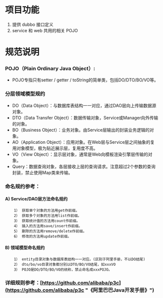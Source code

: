 # 项目功能

1. 提供 dubbo 接口定义
2. service 和 web 共用的相关 POJO

# 规范说明

### POJO（Plain Ordinary Java Object）:
  - POJO专指只有setter / getter / toString的简单类，包括DO/DTO/BO/VO等。

### 分层领域模型规约
  - DO（Data Object）：与数据库表结构一一对应，通过DAO层向上传输数据源对象。
  - DTO（Data Transfer Object）：数据传输对象，Service或Manager向外传输的对象。
  - BO（Business Object）：业务对象。由Service层输出的封装业务逻辑的对象。
  - AO（Application Object）：应用对象。在Web层与Service层之间抽象的复用对象模型，极为贴近展示层，复用度不高。
  - VO（View Object）：显示层对象，通常是Web向模板渲染引擎层传输的对象。
  - Query：数据查询对象，各层接收上层的查询请求。注意超过2个参数的查询封装，禁止使用Map类来传输。

### 命名规约参考：
#### A) Service/DAO层方法命名规约
        1） 获取单个对象的方法用get作前缀。
        2） 获取多个对象的方法用list作前缀。
        3） 获取统计值的方法用count作前缀。
        4） 插入的方法用save/insert作前缀。
        5） 删除的方法用remove/delete作前缀。
        6） 修改的方法用update作前缀。
#### B) 领域模型命名规约
        1） entity目录对象与数据库表结构一一对应。(区别于阿里手册，不以DO结尾)
        2） dto/bo/vo目录对象都分别以DTO/BO/VO结尾，如xxxVO
        3） POJO是DO/DTO/BO/VO的统称，禁止命名成xxxPOJO。

### 详细规则参考：[https://github.com/alibaba/p3c](https://github.com/alibaba/p3c "《阿里巴巴Java开发手册》")

